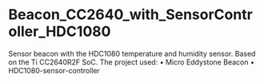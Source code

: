 # Beacon_CC2640_with_SensorController_HDC1080
Sensor beacon with the HDC1080 temperature and humidity sensor. 
Based on the Ti CC2640R2F SoC.
The project used:
•	Micro Eddystone Beacon
•	HDC1080-sensor-controller
